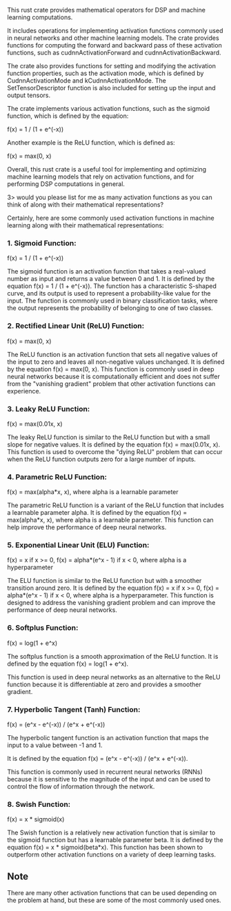 This rust crate provides mathematical operators
for DSP and machine learning computations.

It includes operations for implementing activation
functions commonly used in neural networks and
other machine learning models. The crate provides
functions for computing the forward and backward
pass of these activation functions, such as
cudnnActivationForward and
cudnnActivationBackward.

The crate also provides functions for setting and
modifying the activation function properties, such
as the activation mode, which is defined by
CudnnActivationMode and kCudnnActivationMode. The
SetTensorDescriptor function is also included for
setting up the input and output tensors.

The crate implements various activation functions,
such as the sigmoid function, which is defined by
the equation:

f(x) = 1 / (1 + e^(-x))

Another example is the ReLU function, which is
defined as:

f(x) = max(0, x)

Overall, this rust crate is a useful tool for
implementing and optimizing machine learning
models that rely on activation functions, and for
performing DSP computations in general.

3> would you please list for me as many activation
functions as you can think of along with their
mathematical representations?

Certainly, here are some commonly used activation
functions in machine learning along with their
mathematical representations:

### 1. Sigmoid Function: 

f(x) = 1 / (1 + e^(-x))

The sigmoid function is an activation function
that takes a real-valued number as input and
returns a value between 0 and 1. It is defined by
the equation f(x) = 1 / (1 + e^(-x)). The function
has a characteristic S-shaped curve, and its
output is used to represent a probability-like
value for the input. The function is commonly used
in binary classification tasks, where the output
represents the probability of belonging to one of
two classes.

### 2. Rectified Linear Unit (ReLU) Function: 

f(x) = max(0, x)

The ReLU function is an activation function that
sets all negative values of the input to zero and
leaves all non-negative values unchanged. It is
defined by the equation f(x) = max(0, x). This
function is commonly used in deep neural networks
because it is computationally efficient and does
not suffer from the "vanishing gradient" problem
that other activation functions can experience.

### 3. Leaky ReLU Function: 

f(x) = max(0.01x, x)

The leaky ReLU function is similar to the ReLU
function but with a small slope for negative
values. It is defined by the equation f(x)
= max(0.01x, x). This function is used to overcome
the "dying ReLU" problem that can occur when the
ReLU function outputs zero for a large number of
inputs.

### 4. Parametric ReLU Function: 

f(x) = max(alpha*x, x), 
where alpha is a learnable parameter

The parametric ReLU function is a variant of the
ReLU function that includes a learnable parameter
alpha. It is defined by the equation f(x)
= max(alpha*x, x), where alpha is a learnable
parameter. This function can help improve the
performance of deep neural networks.

### 5. Exponential Linear Unit (ELU) Function: 

f(x) = x if x >= 0, 
f(x) = alpha*(e^x - 1) if x < 0, 
where alpha is a hyperparameter

The ELU function is similar to the ReLU function
but with a smoother transition around zero. It is
defined by the equation f(x) = x if x >= 0, f(x)
= alpha*(e^x - 1) if x < 0, where alpha is
a hyperparameter. This function is designed to
address the vanishing gradient problem and can
improve the performance of deep neural networks.

### 6. Softplus Function: 

f(x) = log(1 + e^x)

The softplus function is a smooth approximation of
the ReLU function. It is defined by the equation
f(x) = log(1 + e^x). 

This function is used in deep neural networks as
an alternative to the ReLU function because it is
differentiable at zero and provides a smoother
gradient.

### 7. Hyperbolic Tangent (Tanh) Function: 

f(x) = (e^x - e^(-x)) / (e^x + e^(-x))

The hyperbolic tangent function is an activation
function that maps the input to a value between -1
and 1. 

It is defined by the equation 
f(x) = (e^x - e^(-x)) / (e^x + e^(-x)). 

This function is commonly used in recurrent neural
networks (RNNs) because it is sensitive to the
magnitude of the input and can be used to control
the flow of information through the network.

### 8. Swish Function: 
f(x) = x * sigmoid(x)

The Swish function is a relatively new activation
function that is similar to the sigmoid function
but has a learnable parameter beta. It is defined
by the equation f(x) = x * sigmoid(beta*x). This
function has been shown to outperform other
activation functions on a variety of deep learning
tasks.

## Note
There are many other activation functions that can
be used depending on the problem at hand, but
these are some of the most commonly used ones.
